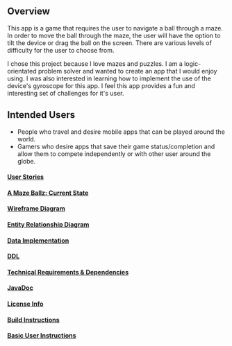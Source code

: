 ## Overview
This app is a game that requires the user to navigate a ball through a maze. In order to move the 
ball through the maze, the user will have the option to tilt the device or drag the ball on the screen.
There are various levels of difficulty for the user to choose from.  

I chose this project because I love mazes and puzzles. I am a logic-orientated problem solver and 
wanted to create an app that I would enjoy using. I was also interested in learning how to implement
the use of the device's gyroscope for this app. I feel this app provides a fun and interesting 
set of challenges for it's user.   

## Intended Users
* People who travel and desire mobile apps that can be played around the world.
* Gamers who desire apps that save their game status/completion and allow them to compete 
independently or with other user around the globe.

#### [User Stories](docs/user-stories.md)  

#### [A Maze Ballz: Current State](docs/ProjectState.md)
 
#### [Wireframe Diagram](docs/wireframe.md)

#### [Entity Relationship Diagram](docs/erd.md)

#### [Data Implementation](docs/data-implementation.md)

#### [DDL](docs/ddl.md)

#### [Technical Requirements & Dependencies](docs/tech-requirement-dependencies.md) 

#### [JavaDoc](docs/api/overview-summary.html)

#### [License Info](docs/license-info.md)

#### [Build Instructions](docs/build-instructions.md)

#### [Basic User Instructions](docs/basic-user-instructions.md)




